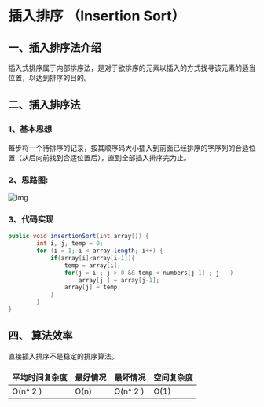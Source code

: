#  插入排序 （Insertion  Sort）

##  一、插入排序法介绍

插入式排序属于内部排序法，是对于欲排序的元素以插入的方式找寻该元素的适当位置，以达到排序的目的。

 

## 二、插入排序法

###  1、基本思想

每步将一个待排序的记录，按其顺序码大小插入到前面已经排序的字序列的合适位置（从后向前找到合适位置后），直到全部插入排序完为止。

 

### 2、思路图:

![img](https://gitee.com/BlacksJack/picture-bed/raw/master/img/20200910181710.gif)



### 3、代码实现

```java
public void insertionSort(int array[]) {
		int i, j, temp = 0;
		for (i = 1; i < array.length; i++) {
			if(array[i]<array[i-1]){
				temp = array[i];
                for(j = i ; j > 0 && temp < numbers[j-1] ; j --)
					array[j ] = array[j-1];
				array[j] = temp;
			}
		}
}
```





## **四、 算法效率**

直接插入排序不是稳定的排序算法。

| 平均时间复杂度 | 最好情况 | 最坏情况 | 空间复杂度 |
| -------------- | -------- | -------- | ---------- |
| O(n^ 2 )       | O(n)     | O(n^ 2 ) | O(1)       |